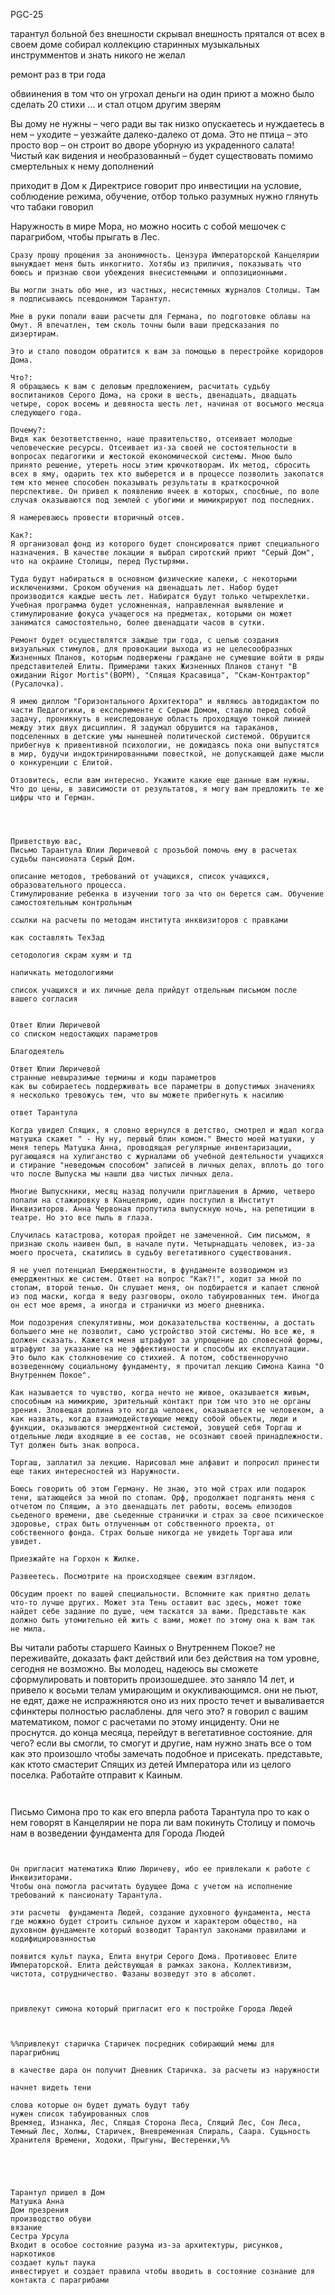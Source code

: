 PGC-25

тарантул больной без внешности скрывал внешность прятался от всех в своем доме собирал коллекцию старинных музыкальных инструмментов и знать никого не желал

ремонт раз в три года

обвиинения в том что он угрохал деньги на один приют а можно было сделать 20
стихи ... и стал отцом другим зверям

Вы дому не нужны – чего ради вы так низко опускаетесь и нуждаетесь в нем – уходите – уезжайте далеко-далеко от дома.
Это не птица – это просто вор – он строит во дворе уборную из украденного салата!
Чистый как видения и необразованный – будет существовать помимо смертельных к нему дополнений




приходит в Дом к Директрисе
говорит про инвестиции на условие, соблюдение режима, обучение, отбор только разумных
нужно глянуть что табаки говорил

Наружность в мире Мора, но можно носить с собой мешочек с парагрибом, чтобы прыгать в Лес. 


```
Сразу прошу прощения за анонимность. Цензура Императорской Канцелярии вынуждает меня быть инкогнито. Хотябы из приличия, показывать что боюсь и признаю свои убеждения внесистемными и оппозиционными.

Вы могли знать обо мне, из частных, несистемных журналов Столицы. Там я подписываюсь псевдонимом Тарантул.

Мне в руки попали ваши расчеты для Германа, по подготовке облавы на Омут. Я впечатлен, тем сколь точны были ваши предсказания по дизертирам.

Это и стало поводом обратится к вам за помощью в перестройке коридоров Дома.

Что?:
Я обращаюсь к вам с деловым предложением, расчитать судьбу воспитаников Серого Дома, на сроки в шесть, двенадцать, двадцать четыре, сорок восемь и девяноста шесть лет, начиная от восьмого месяца следующего года.

Почему?:
Видя как безответственно, наше правительство, отсеивает молодые человеческие ресурсы. Отсеивает из-за своей не состоятельности в вопросах педагогики и жестокой економической системы. Мною было принято решение, утереть носы этим крючкотворам. Их метод, сбросить всех в яму, одарить тех кто выберется и в процессе позволить закопатся тем кто менее способен показывать результаты в краткосрочной перспективе. Он привел к появлению ячеек в которых, спосбные, по воле случая оказываются под землей с убогими и мимикрируют под последних.

Я намереваюсь провести вторичный отсев.

Как?:
Я организовал фонд из которого будет спонсироватся приют специального назначения. В качестве локации я выбрал сиротский приют "Серый Дом", что на окраине Столицы, перед Пустырями.

Туда будут набираться в основном физические калеки, с некоторыми исключениями. Сроком обучения на двенадцать лет. Набор будет производится каждые шесть лет. Набиратся будут только четырехлетки. Учебная программа будет усложненная, направленная выявление и стимулирование фокуса учащегося на предметах, которыми он может заниматся самостоятельно, более двенадцати часов в сутки.

Ремонт будет осуществлятся заждые три года, с целью создания визуальных стимулов, для провокации выхода из не целесообразных Жизненных Планов, которым подвержены граждане не сумевшие войти в ряды представителей Елиты. Примерами таких Жизненных Планов станут "В ожидании Rigor Mortis"(ВОРМ), "Спящая Красавица", "Скам-Контрактор"(Русалочка).

Я имею диплом "Горизонтального Архитектора" и являюсь автодидактом по части Педагогики, в експерименте с Серым Домом, ставлю перед собой задачу, проникнуть в неиследованую область проходящую тонкой линией между этих двух дисциплин. Я задумал обрушится на тараканов, подселенных в детские умы нынешней политической системой. Обрушится    
прибегнув к привентивной психологии, не дожидаясь пока они выпустятся в мир, будучи индоктринированными повесткой, не допускающей даже мысли о конкуренции с Елитой.

Отзовитесь, если вам интересно. Укажите какие еще данные вам нужны. Что до цены, в зависимости от результатов, я могу вам предложить те же цифры что и Герман.




Приветствую вас, 
Письмо Тарантула Юлии Люричевой с прозьбой помочь ему в расчетах судьбы пансионата Серый Дом.

описание методов, требований от учащихся, список учащихся, образовательного процесса.
Стимулирование ребенка в изучении того за что он берется сам. Обучение самостоятельным контрольным

ссылки на расчеты по методам института инквизиторов с правками 

как составлять ТехЗад

сетодология скрам хуям и тд 

напичкать методологиями

список учащихся и их личные дела прийдут отдельным письмом после вашего согласия


```


```
Ответ Юлии Люричевой 
со списком недостающих параметров

Благодеятель

```

```
Ответ Юлии Люричевой 
странные невыразимые термины и коды параметров
как вы собираетесь поддерживать все параметры в допустимых значениях
я несколько тревожусь тем, что вы можете прибегнуть к насилию

```


```
ответ Тарантула

Когда увидел Спящих, я словно вернулся в детство, смотрел и ждал когда матушка скажет " - Ну ну, первый блин комом." Вместо моей матушки, у меня теперь Матушка Анна, проводящая регулярные инвентаризации, ругающаяся на хулиганство с журналами об учебной деятельности учащихся и стирание "неведомым способом" записей в личных делах, вплоть до того что после Выпуска мы нашли два чистых личных дела. 

Многие Выпускники, месяц назад получили приглашения в Армию, четверо попали на стажировку в Канцелярию, один поступил в Институт Инквизиторов. Анна Червоная пропутила выпускную ночь, на репетиции в театре. Но это все пыль в глаза. 

Случилась катастрова, которая пройдет не замеченной. Сим письмом, я признаю сколь наивен был, в начале пути. Четырнадцать человек, из-за моего просчета, скатились в судьбу вегетативного существования.

Я не учел потенциал Емерджентности, в фундаменте возводимом из емерджентных же систем. Ответ на вопрос "Как?!", ходит за мной по стопам, второй тенью. Он слушает меня, он подбирается и капает слюной из под маски, когда я веду разговоры, около табуированных тем. Иногда он ест мое время, а иногда и странички из моего дневника. 

Мои подозрения спекулятивны, мои доказательства коственны, а достать большего мне не позволит, само устройство этой системы. Но все же, я должен сказать. Кажется меня штрафуют за упрощение до словесной формы, штрафуют за указание на не эффективности и способы их експлуатации. Это было как столкновение со стихией. А потом, собственноручно возведенному социальному фундаменту, я прочитал лекцию Симона Каина "О Внутреннем Покое". 

Как называется то чувство, когда нечто не живое, оказывается живым, способным на мимикрию, зрительный контакт при том что это не органы зрения. Зловещая долина это когда человек, оказывается не человеком, а как назвать, когда взаимодействующие между собой обьекты, люди и функции, оказываются эмерджентной системой, зовущей себя Торгаш и отдельные люди входящие в ее состав, не осознают своей принадлежности. Тут должен быть знак вопроса. 

Торгаш, заплатил за лекцию. Нарисовал мне алфавит и попросил принести еще таких интересностей из Наружности.

Боюсь говорить об этом Герману. Не знаю, это мой страх или подарок тени, шатающейся за мной по стопам. Орф, продолжает подганять меня с отчетом по Спящим, а это двенадцать лет работы, восемь епизодов сьеденого времени, две сьеденные странички и страх за свое психическое здоровье, страх быть отлученным от собственного проекта, от собственного фонда. Страх больше никогда не увидеть Торгаша или увидет.

```



```
Приезжайте на Горхон к Жилке.

Развеетесь. Посмотрите на происходящее свежим взглядом.

Обсудим проект по вашей специальности. Вспомните как приятно делать что-то лучше других. Может эта Тень оставит вас здесь, может тоже найдет себе задание по душе, чем таскатся за вами. Представьте как должно быть утомительно ей жить с вами, может по этому она к вам так не мила.

```




Вы читали работы старшего Каиных о Внутреннем Покое?
не переживайте, доказать факт действий или без действия на том уровне, сегодня не возможно. Вы молодец, надеюсь вы сможете сформулировать и повторить произошедшее. 
это заняло 14 лет, и привело к восьми телам умирающим и окукливающимся. они не пьют, не едят, даже не испражняются оно из них просто течет и вываливается сфинктеры полностью раслаблены. для чего это?
я говорил с вашим математиком, помог с расчетами по этому инциденту. Они не проснутся. до конца месяца, перейдут в вегетативное состояние.
для чего?
если вы смогли, то смогут и другие, нам нужно знать все о том как это произошло чтобы замечать подобное и присекать.
представьте, как ктото смастерит Спящих из детей Императора или из целого поселка.
Работайте
отправит к Каиным.






```


```
Письмо Симона
про то как его вперла работа Тарантула
про то как о нем говорят в Канцелярии
не пора ли вам покинуть Столицу и помочь нам в возведении фундамента для Города Людей


```


Он пригласит математика Юлию Люричеву, ибо ее привлекали к работе с Инквизиторами.
Чтобы она помогла расчитать будущее Дома с учетом на исполнение требований к пансионату Тарантула.

эти расчеты  фундамента Людей, создание духовного фундамента, места где можжно будет строить сильное духом и характером общество, на духовном фундаменте который возводит Тарантул законами правилами и кодифицированностью

появится культ паука, Елита внутри Серого Дома. Противовес Елите Императорской. Елита действующая в рамках закона. Коллективизм, чистота, сотрудничество. Фазаны возведут это в абсолют.



привлекут симона который пригласит его к постройке Города Людей



%%привлекут старичка Старичек посредник собирающий мемы для парагрибниц

в качестве дара он получит Дневник Старичка. за расчеты из наружности

начнет видеть тени

слова которые он будет думать будут табу
нужен список табуированных слов
Времяед, Изнанка, Лес, Спящая Сторона Леса, Спящий Лес, Сон Леса, Темный Лес, Холмы, Старичек, Вневременная Спираль, Саара. Сущьность Хранителя Времени, Ходоки, Прыгуны, Шестеренки,%% 





Тарантул пришел в Дом
Матушка Анна
Дом презрения
производство обуви
вязание
Сестра Урсула
Входит в особое состояние разума из-за архитектуры, рисунков, наркотиков
создает культ паука
инвестирует и создает правила чтобы вводить в состояние сознание для контакта с парагрибами